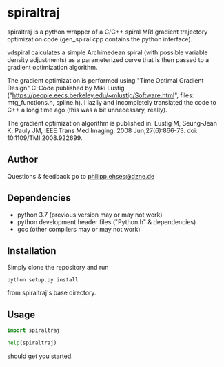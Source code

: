 spiraltraj
======================================
spiraltraj is a python wrapper of a C/C++ spiral MRI gradient trajectory optimization code (gen_spiral.cpp contains the python interface).

vdspiral calculates a simple Archimedean spiral (with possible variable density adjustments) as a parameterized curve that is then passed to a gradient optimization algorithm.

The gradient optimization is performed using "Time Optimal Gradient Design" C-Code published by Miki Lustig ("https://people.eecs.berkeley.edu/~mlustig/Software.html", files: mtg_functions.h, spline.h). I lazily and incompletely translated the code to C++ a long time ago (this was a bit unnecessary, really).

The gradient optimization algorithm is published in:
Lustig M, Seung-Jean K, Pauly JM, IEEE Trans Med Imaging. 2008 Jun;27(6):866-73. doi: 10.1109/TMI.2008.922699.

## Author
Questions & feedback go to philipp.ehses@dzne.de

## Dependencies
- python 3.7 (previous version may or may not work)
- python development header files ("Python.h" & dependencies)
- gcc (other compilers may or may not work)

## Installation
Simply clone the repository and run
```
python setup.py install
```
from spiraltraj's base directory.

## Usage

```python
import spiraltraj

help(spiraltraj)
```
should get you started.